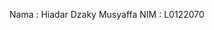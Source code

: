 Nama : Hiadar Dzaky Musyaffa
NIM : L0122070

<!---
daffaverse/daffaverse is a ✨ special ✨ repository because its `README.md` (this file) appears on your GitHub profile.
You can click the Preview link to take a look at your changes.
--->
